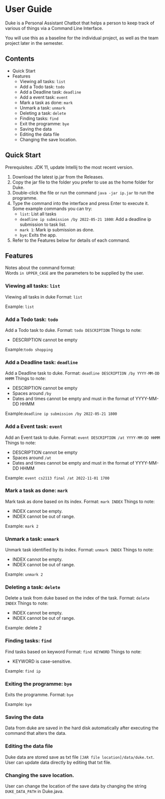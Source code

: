 # User Guide

Duke is a Personal Assistant Chatbot that helps a person to keep track of various of things via a Command Line Interface.

You will use this as a baseline for the individual project, as well as the team project later in the semester.
## Contents
- Quick Start
- Features
  - Viewing all tasks: `list`
  - Add a Todo task: `todo`
  - Add a Deadline task: `deadline`
  - Add a event task: `event`
  - Mark a task as done: `mark`
  - Unmark a task: `unmark`
  - Deleting a task: `delete`
  - Finding tasks: `find`
  - Exit the programme: `bye`
  - Saving the data
  - Editing the data file
  - Changing the save location.
  
## Quick Start

Prerequisites: JDK 11, update Intellij to the most recent version.

1. Download the latest ip.jar from the Releases. 
2. Copy the jar file to the folder you prefer to use as the home folder for Duke.
3. Double-click the file or run the command `java -jar ip.jar` to run the programme.
4. Type the command into the interface and press Enter to execute it.
   Some example commands you can try:
   - `list`: List all tasks
   - `deadline ip submission /by 2022-05-21 1800`: Add a deadline ip  submission to task list.
   - `mark 1`: Mark ip submission as done.
   - `bye`: Exits the app.
5. Refer to the Features below for details of each command.

## Features
Notes about the command format:<br>
Words `in UPPER_CASE` are the parameters to be supplied by the user.

### Viewing all tasks: `list`
Viewing all tasks in duke
Format: `list`

Example: `list`

### Add a Todo task: `todo`
Add a Todo task to duke.
Format: `todo DESCRIPTION`
Things to note:
- DESCRIPTION cannot be empty

Example:`todo shopping`

### Add a Deadline task: `deadline`
Add a Deadline task to duke.
Format: `deadline DESCRIPTION /by YYYY-MM-DD HHMM`
Things to note:
- DESCRIPTION cannot be empty
- Spaces around `/by`
- Dates and times cannot be empty and must in the format of YYYY-MM-DD HHMM

Example:`deadline ip submission /by 2022-05-21 1800`

### Add a Event task: `event`
Add an Event task to duke.
Format: `event DESCRIPTION /at YYYY-MM-DD HHMM`
Things to note:
- DESCRIPTION cannot be empty
- Spaces around `/at`
- Dates and times cannot be empty and must in the format of YYYY-MM-DD HHMM

Example: `event cs2113 final /at 2022-11-01 1700`

### Mark a task as done: `mark`
Mark task as done based on its index.
Format: `mark INDEX`
Things to note:
- INDEX cannot be empty.
- INDEX cannot be out of range.

Example: `mark 2`

### Unmark a task: `unmark`
Unmark task identified by its index.
Format: `unmark INDEX`
Things to note:
- INDEX cannot be empty.
- INDEX cannot be out of range.

Example: `unmark 2`

### Deleting a task: `delete`
Delete a task from duke based on the index of the task.
Format: `delete INDEX`
Things to note:
- INDEX cannot be empty.
- INDEX cannot be out of range.

Example: delete 2

### Finding tasks: `find`
Find tasks based on keyword
Format: `find KEYWORD`
Things to note:
- KEYWORD is case-sensitive.

Example: `find ip`

### Exiting the programme: `bye`
Exits the programme.
Format: `bye`

Example: `bye`

### Saving the data
Data from duke are saved in the hard disk automatically after executing the command that alters the data.

### Editing the data file
Duke data are stored save as txt file `[JAR file location]/data/duke.txt`. User can update data directly by editing that txt file.

### Changing the save location.
User can change the location of the save data by changing the string `DUKE_DATA_PATH` in Duke.java.
